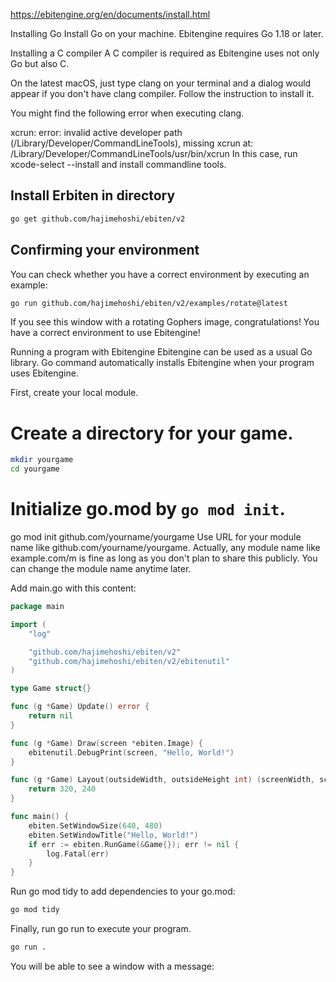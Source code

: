 https://ebitengine.org/en/documents/install.html

Installing Go
Install Go on your machine. Ebitengine requires Go 1.18 or later.

Installing a C compiler
A C compiler is required as Ebitengine uses not only Go but also C.

On the latest macOS, just type clang on your terminal and a dialog would appear if you don't have clang compiler. Follow the instruction to install it.

You might find the following error when executing clang.

xcrun: error: invalid active developer path (/Library/Developer/CommandLineTools), missing xcrun at: /Library/Developer/CommandLineTools/usr/bin/xcrun
In this case, run xcode-select --install and install commandline tools.

## Install Erbiten in directory

```bash
go get github.com/hajimehoshi/ebiten/v2
```

## Confirming your environment
You can check whether you have a correct environment by executing an example:

```bash
go run github.com/hajimehoshi/ebiten/v2/examples/rotate@latest
```

If you see this window with a rotating Gophers image, congratulations! You have a correct environment to use Ebitengine!

Running a program with Ebitengine
Ebitengine can be used as a usual Go library. Go command automatically installs Ebitengine when your program uses Ebitengine.

First, create your local module.

# Create a directory for your game.

```bash
mkdir yourgame
cd yourgame
```

# Initialize go.mod by `go mod init`.
go mod init github.com/yourname/yourgame
Use URL for your module name like github.com/yourname/yourgame. Actually, any module name like example.com/m is fine as long as you don't plan to share this publicly. You can change the module name anytime later.

Add main.go with this content:

```go
package main

import (
	"log"

	"github.com/hajimehoshi/ebiten/v2"
	"github.com/hajimehoshi/ebiten/v2/ebitenutil"
)

type Game struct{}

func (g *Game) Update() error {
	return nil
}

func (g *Game) Draw(screen *ebiten.Image) {
	ebitenutil.DebugPrint(screen, "Hello, World!")
}

func (g *Game) Layout(outsideWidth, outsideHeight int) (screenWidth, screenHeight int) {
	return 320, 240
}

func main() {
	ebiten.SetWindowSize(640, 480)
	ebiten.SetWindowTitle("Hello, World!")
	if err := ebiten.RunGame(&Game{}); err != nil {
		log.Fatal(err)
	}
}
```

Run go mod tidy to add dependencies to your go.mod:

```bash
go mod tidy
```

Finally, run go run to execute your program.

```bash
go run .
```

You will be able to see a window with a message:
